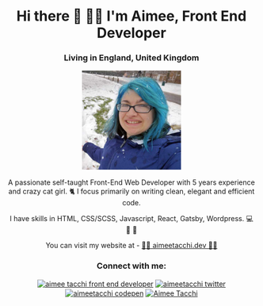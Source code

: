 <h1 align="center"> Hi there 👋  👩‍💻  I'm Aimee, Front End Developer</h1>
<h3 align="center">Living in England, United Kingdom</h3>
<p align="center">
<img src="https://github.com/aimeetacchi/aimeetacchi-gatsby-v1/blob/master/src/data/images/aimee007.jpg" width="200" height="200">
</p>
<p align="center">A passionate self-taught Front-End Web Developer with 5 years experience and crazy cat girl. 🐈‍ I focus primarily on writing clean, elegant and efficient code.</p>
<p align="center">I have skills in HTML, CSS/SCSS, Javascript, React, Gatsby, Wordpress. 💻 💙 💜
<p align="center"> You can visit my website at - <a href="https://aimeetacchi.dev">  👩‍💻  aimeetacchi.dev   👩‍💻   </a>


<h3 align="center">Connect with me:</h3>

<p align="center">
<a href="https://aimeetacchi.dev" target="blank"><img align="center" src="https://cdn.jsdelivr.net/npm/simple-icons@3.0.1/icons/visualstudiocode.svg" alt="aimee tacchi front end developer" height="30" width="40" /></a>
<a href="https://twitter.com/aimeetacchi" target="blank"><img align="center" src="https://cdn.jsdelivr.net/npm/simple-icons@3.0.1/icons/twitter.svg" alt="aimeetacchi twitter" height="30" width="40" /></a>
 <a href="https://codepen.io/aimeetacchi/" target="blank"><img align="center" src="https://cdn.jsdelivr.net/npm/simple-icons@3.0.1/icons/codepen.svg" alt="aimeetacchi codepen" height="30" width="30" /></a>
<a href="https://www.linkedin.com/in/aimeetacchi" target="blank"><img align="center" src="https://cdn.jsdelivr.net/npm/simple-icons@3.0.1/icons/linkedin.svg" alt="Aimee Tacchi" height="30" width="40" /></a>

</p>


<!--
**aimeetacchi/aimeetacchi** is a ✨ _special_ ✨ repository because its `README.md` (this file) appears on your GitHub profile.

Here are some ideas to get you started:

- 🔭 I’m currently working on ...
- 🌱 I’m currently learning ...
- 👯 I’m looking to collaborate on ...
- 🤔 I’m looking for help with ...
- 💬 Ask me about ...
- 📫 How to reach me: ...
- 😄 Pronouns: ...
- ⚡ Fun fact: ...
-->
